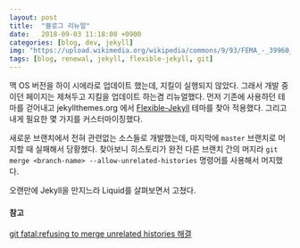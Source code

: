 ```yaml
---
layout: post
title:  "블로그 리뉴얼"
date:   2018-09-03 11:18:00 +0900
categories: [blog, dev, jekyll]
img: "https://upload.wikimedia.org/wikipedia/commons/9/93/FEMA_-_39960_-_Volunteers_help_rebuild_Anahuac_NWR_after_devastation_of_Hurricane_Ike.jpg"
tags: [blog, renewal, jekyll, flexible-jekyll, git]
---
```


맥 OS 버전을 하이 시에라로 업데이트 했는데, 지킬이 실행되지 않았다. 그래서 개발 중이던 페이지는 제쳐두고 지킬을 업데이트 하는겸 리뉴얼했다. 먼저 기존에 사용하던 테마를 걷어내고 jekyllthemes.org 에서 [Flexible-Jekyll](https://github.com/artemsheludko/flexible-jekyll) 테마를 찾아 적용했다. 그리고 내게 필요한 몇 가지를 커스터마이징했다.

새로운 브랜치에서 전혀 관련없는 소스들로 개발했는데, 마지막에 ``master`` 브랜치로 머지할 때 실패해서 당황했다. 찾아보니 히스토리가 완전 다른 브랜치 간의 머지라 ``git merge <branch-name> --allow-unrelated-histories`` 명령어를 사용해서 머지했다. 

오랜만에 Jekyll을 만지느라 Liquid를 살펴보면서 고쳤다.

#### 참고
[git fatal:refusing to merge unrelated histories 해결](https://hongjinseob.wordpress.com/2017/11/24/git-fatalrefusing-to-merge-unrelated-histories-%ED%95%B4%EA%B2%B0/)